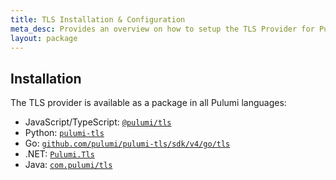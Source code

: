 ```yaml
---
title: TLS Installation & Configuration
meta_desc: Provides an overview on how to setup the TLS Provider for Pulumi.
layout: package
---
```


## Installation

The TLS provider is available as a package in all Pulumi languages:

* JavaScript/TypeScript: [`@pulumi/tls`](https://www.npmjs.com/package/@pulumi/tls)
* Python: [`pulumi-tls`](https://pypi.org/project/pulumi-tls/)
* Go: [`github.com/pulumi/pulumi-tls/sdk/v4/go/tls`](https://github.com/pulumi/pulumi-tls)
* .NET: [`Pulumi.Tls`](https://www.nuget.org/packages/Pulumi.Tls)
* Java: [`com.pulumi/tls`](https://central.sonatype.com/artifact/com.pulumi/tls)
